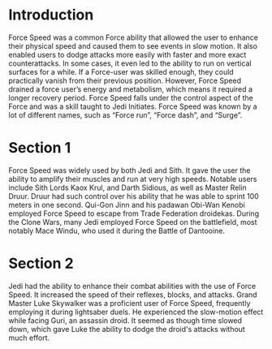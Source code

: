 # Introduction

Force Speed was a common Force ability that allowed the user to enhance their physical speed and caused them to see events in slow motion.
It also enabled users to dodge attacks more easily with faster and more exact counterattacks.
In some cases, it even led to the ability to run on vertical surfaces for a while.
If a Force-user was skilled enough, they could practically vanish from their previous position.
However, Force Speed drained a force user’s energy and metabolism, which means it required a longer recovery period.
Force Speed falls under the control aspect of the Force and was a skill taught to Jedi Initiates.
Force Speed was known by a lot of different names, such as “Force run”, “Force dash”, and “Surge”.

# Section 1

Force Speed was widely used by both Jedi and Sith.
It gave the user the ability to amplify their muscles and run at very high speeds.
Notable users include Sith Lords Kaox Krul, and Darth Sidious, as well as Master Relin Druur.
Druur had such control over his ability that he was able to sprint 100 meters in one second.
Qui-Gon Jinn and his padawan Obi-Wan Kenobi employed Force Speed to escape from Trade Federation droidekas.
During the Clone Wars, many Jedi employed Force Speed on the battlefield, most notably Mace Windu, who used it during the Battle of Dantooine.

# Section 2

Jedi had the ability to enhance their combat abilities with the use of Force Speed.
It increased the speed of their reflexes, blocks, and attacks.
Grand Master Luke Skywalker was a proficient user of Force Speed, frequently employing it during lightsaber duels.
He experienced the slow-motion effect while facing Guri, an assassin droid.
It seemed as though time slowed down, which gave Luke the ability to dodge the droid's attacks without much effort.
